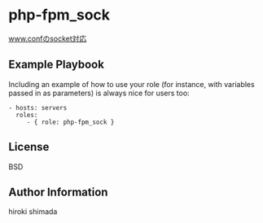 php-fpm_sock
=========

www.confのsocket対応

Example Playbook
----------------

Including an example of how to use your role (for instance, with variables passed in as parameters) is always nice for users too:

    - hosts: servers
      roles:
         - { role: php-fpm_sock }

License
-------

BSD

Author Information
------------------

hiroki shimada

